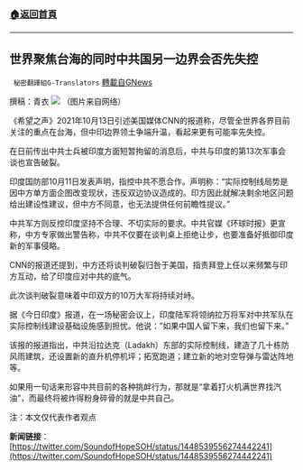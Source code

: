 ###  [:house:返回首頁](https://github.com/ourhimalayas/txt)
---


## 世界聚焦台海的同时中共国另一边界会否先失控
` 秘密翻譯組G-Translators` [轉載自GNews](https://gnews.org/zh-hans/1593668/)

撰稿：青衣
![](https://assets.gnews.org/wp-content/uploads/2021/10/图片2-18.png)
（图片来自网络）

《希望之声》2021年10月13日引述美国媒体CNN的报道称，尽管全世界各界目前关注的重点在台海，但中印边界领土争端升温，看起来更有可能率先失控。

在日前传出中共士兵被印度方面短暂拘留的消息后，中共与印度的第13次军事会谈也宣告破裂。

印度国防部10月11日发表声明，指控中共不愿合作。声明称：“实际控制线局势是因中方单方面企图改变现状，违反双边协议造成的。印方因此就解决剩余地区问题给出建设性建议，但中方不同意，也无法提供任何前瞻性提议。”

中共军方则反控印度坚持不合理、不切实际的要求。中共官媒《环球时报》更宣称，中方专家做出警告称，中共不仅要在谈判桌上拒绝让步，也要准备好抵御印度新的军事侵略。

CNN的报道还提到，中方还将谈判破裂归咎于美国，指责拜登上任以来频繁与印方互动，给了印度应对中共的底气。

此次谈判破裂意味着中印双方的10万大军将持续对峙。

据《今日印度》报道，在一场秘密会议上，印度陆军将领纳拉万将军对中共军队在实际控制线建设基础设施感到担忧。他说：”如果中国人留下来，我们也留下来。”

该报的报道指出，中共沿拉达克（Ladakh）东部的实际控制线，建造了几十栋防风雨建筑，还设置新的直升机停机坪；拓宽跑道；建立新的地对空导弹与雷达阵地等。

如果用一句话来形容中共目前的各种挑衅行为，那就是“拿着打火机满世界找汽油”，而最终将被炸得粉身碎骨的就是中共自己。

注：本文仅代表作者观点

**新闻链接**：[https://twitter.com/SoundofHopeSOH/status/1448539556274442241](https://twitter.com/SoundofHopeSOH/status/1448539556274442241)
